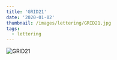 ```yaml
---
title: 'GRID21'
date: '2020-01-02'
thumbnail: /images/lettering/GRID21.jpg
tags:
  - lettering
---
```


![GRID21](/images/lettering/GRID21.jpg)
